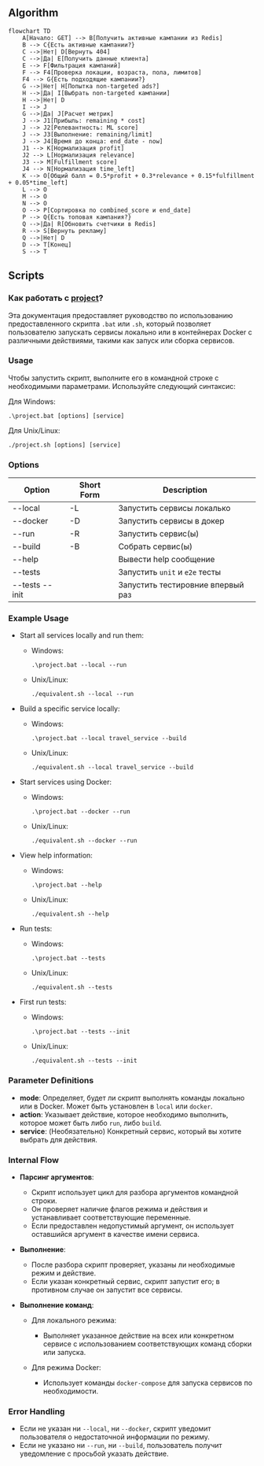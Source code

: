 ## Algorithm

```mermaid
flowchart TD
    A[Начало: GET] --> B[Получить активные кампании из Redis]
    B --> C{Есть активные кампании?}
    C -->|Нет| D[Вернуть 404]
    C -->|Да| E[Получить данные клиента]
    E --> F[Фильтрация кампаний]
    F --> F4[Проверка локации, возраста, пола, лимитов]
    F4 --> G{Есть подходящие кампании?}
    G -->|Нет| H[Попытка non-targeted ads?]
    H -->|Да| I[Выбрать non-targeted кампании]
    H -->|Нет| D
    I --> J
    G -->|Да| J[Расчет метрик]
    J --> J1[Прибыль: remaining * cost]
    J --> J2[Релевантность: ML score]
    J --> J3[Выполнение: remaining/limit]
    J --> J4[Время до конца: end_date - now]
    J1 --> K[Нормализация profit]
    J2 --> L[Нормализация relevance]
    J3 --> M[Fulfillment score]
    J4 --> N[Нормализация time_left]
    K --> O[Общий балл = 0.5*profit + 0.3*relevance + 0.15*fulfillment + 0.05*time_left]
    L --> O
    M --> O
    N --> O
    O --> P[Сортировка по combined_score и end_date]
    P --> Q{Есть топовая кампания?}
    Q -->|Да| R[Обновить счетчики в Redis]
    R --> S[Вернуть рекламу]
    Q -->|Нет| D
    D --> T[Конец]
    S --> T
```

## Scripts

### Как работать с [project](/scripts/project.bat)?

Эта документация предоставляет руководство по использованию предоставленного скрипта `.bat` или `.sh`, который позволяет пользователю запускать сервисы локально или в контейнерах Docker с различными действиями, такими как запуск или сборка сервисов.

### Usage

Чтобы запустить скрипт, выполните его в командной строке с необходимыми параметрами. Используйте следующий синтаксис:

Для Windows:
```shell
.\project.bat [options] [service]
```

Для Unix/Linux:
```shell
./project.sh [options] [service]
```

### Options

| Option             | Short Form | Description                                  |
|--------------------|------------|----------------------------------------------|
| --local            | -L         | Запустить сервисы локалько                   |
| --docker           | -D         | Запустить сервисы в докер                    |
| --run              | -R         | Запустить сервис(ы)                          |
| --build            | -B         | Собрать сервис(ы)                            |
| --help             |            | Вывести help сообщение                       |
| --tests            |            | Запустить `unit` и `e2e` тесты               |
| --tests --init     |            | Запустить тестировние впервый раз            |

### Example Usage

- Start all services locally and run them:
    - Windows:
      ```shell
      .\project.bat --local --run
      ```
    - Unix/Linux:
      ```shell
      ./equivalent.sh --local --run
      ```

- Build a specific service locally:
    - Windows:
      ```shell
      .\project.bat --local travel_service --build
      ```
    - Unix/Linux:
      ```shell
      ./equivalent.sh --local travel_service --build
      ```

- Start services using Docker:
    - Windows:
      ```shell
      .\project.bat --docker --run
      ```
    - Unix/Linux:
      ```shell
      ./equivalent.sh --docker --run
      ```

- View help information:
    - Windows:
      ```shell
      .\project.bat --help
      ```
    - Unix/Linux:
      ```shell
      ./equivalent.sh --help
      ```

- Run tests:
    - Windows:
      ```shell
      .\project.bat --tests
      ```
    - Unix/Linux:
      ```shell
      ./equivalent.sh --tests
      ```
- First run tests:
    - Windows:
      ```shell
      .\project.bat --tests --init
      ```
    - Unix/Linux:
      ```shell
      ./equivalent.sh --tests --init
      ```


### Parameter Definitions

- **mode**: Определяет, будет ли скрипт выполнять команды локально или в Docker. Может быть установлен в `local` или `docker`.
- **action**: Указывает действие, которое необходимо выполнить, которое может быть либо `run`, либо `build`.
- **service**: (Необязательно) Конкретный сервис, который вы хотите выбрать для действия.

### Internal Flow

- **Парсинг аргументов**:
    - Скрипт использует цикл для разбора аргументов командной строки.
    - Он проверяет наличие флагов режима и действия и устанавливает соответствующие переменные.
    - Если предоставлен недопустимый аргумент, он использует оставшийся аргумент в качестве имени сервиса.

- **Выполнение**:
    - После разбора скрипт проверяет, указаны ли необходимые режим и действие.
    - Если указан конкретный сервис, скрипт запустит его; в противном случае он запустит все сервисы.

- **Выполнение команд**:
    - Для локального режима:
        - Выполняет указанное действие на всех или конкретном сервисе с использованием соответствующих команд сборки или запуска.

    - Для режима Docker:
        - Использует команды `docker-compose` для запуска сервисов по необходимости.

### Error Handling

- Если не указан ни `--local`, ни `--docker`, скрипт уведомит пользователя о недостаточной информации по режиму.
- Если не указано ни `--run`, ни `--build`, пользователь получит уведомление с просьбой указать действие.
